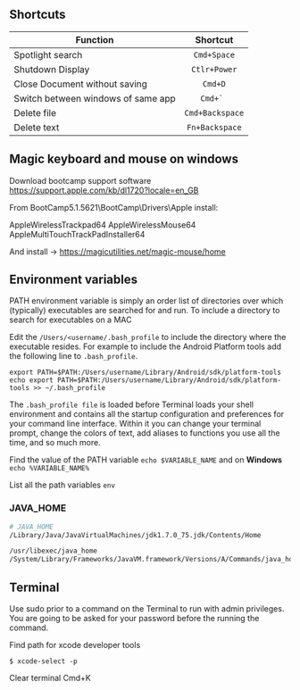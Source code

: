 ## Shortcuts ##


|Function                                                           | Shortcut       |
|-------------------------------------------------------------------|:--------------:|
|Spotlight search                                                   | `Cmd+Space`    |
|Shutdown Display                                                   | `Ctlr+Power`   |
|Close Document without saving                                      | `Cmd+D`        |
|Switch between windows of same app                                 | ``Cmd+` ``     |
|Delete file                                                        | `Cmd+Backspace`|
|Delete text                                                        | `Fn+Backspace` |

## Magic keyboard and mouse on windows

Download bootcamp support software https://support.apple.com/kb/dl1720?locale=en_GB

From BootCamp5.1.5621\BootCamp\Drivers\Apple install:

AppleWirelessTrackpad64
AppleWirelessMouse64
AppleMultiTouchTrackPadInstaller64

And install -> https://magicutilities.net/magic-mouse/home


## Environment variables
PATH environment variable is simply an order list of directories over which (typically) executables are searched for and run. To include a directory to search for executables on a MAC

Edit the `/Users/<username/.bash_profile` to include the directory where the executable resides. For example to include the Android Platform tools add the following line to `.bash_profile`.

`export PATH=$PATH:/Users/username/Library/Android/sdk/platform-tools`  
`echo export PATH=$PATH:/Users/username/Library/Android/sdk/platform-tools >> ~/.bash_profile`

The `.bash_profile file` is loaded before Terminal loads your shell environment and contains all the startup configuration and preferences for your command line interface. Within it you can change your terminal prompt, change the colors of text, add aliases to functions you use all the time, and so much more.

Find the value of the PATH variable `echo $VARIABLE_NAME` and on **Windows** `echo %VARIABLE_NAME%`

List all the path variables `env`

### JAVA_HOME

```sh
# JAVA_HOME 
/Library/Java/JavaVirtualMachines/jdk1.7.0_75.jdk/Contents/Home

/usr/libexec/java_home
/System/Library/Frameworks/JavaVM.framework/Versions/A/Commands/java_home
```


## Terminal ##
Use sudo prior to a command on the Terminal to run with admin privileges. You are going to be asked for your password before the running the command.

Find path for xcode developer tools
```
$ xcode-select -p
```

Clear terminal  Cmd+K
